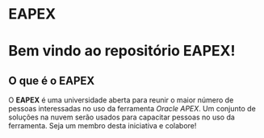 # EAPEX #
# Bem vindo ao repositório EAPEX! #
## O que é o EAPEX ##
O **EAPEX** é uma universidade aberta para reunir o maior número de pessoas interessadas  no uso da ferramenta *Oracle APEX*. Um conjunto de soluções na nuvem serão usados para  capacitar pessoas no uso da ferramenta.  Seja um membro desta iniciativa e colabore!
